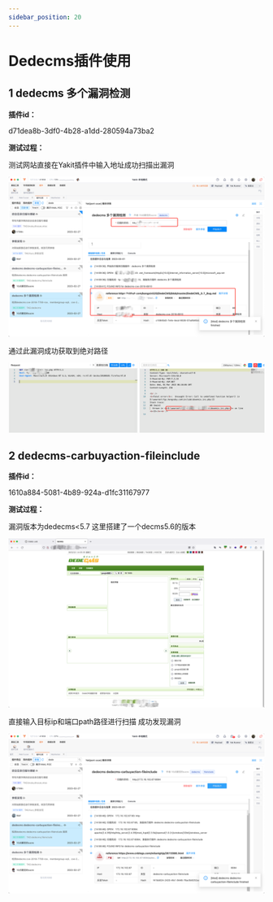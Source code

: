```yaml
---
sidebar_position: 20
---
```

# Dedecms插件使用

## 1 dedecms 多个漏洞检测

**插件id：**

d71dea8b-3df0-4b28-a1dd-280594a73ba2

**测试过程：**

测试网站直接在Yakit插件中输入地址成功扫描出漏洞

![](/img/products/yakit/Dedecms-1.png)

通过此漏洞成功获取到绝对路径

![](/img/products/yakit/Dedecms-2.png)

## 2 dedecms-carbuyaction-fileinclude 

**插件id：**

1610a884-5081-4b89-924a-d1fc31167977

**测试过程：**

漏洞版本为dedecms<5.7
这里搭建了一个decms5.6的版本

![](/img/products/yakit/Dedecms-3.png)

直接输入目标ip和端口path路径进行扫描
成功发现漏洞

![](/img/products/yakit/Dedecms-4.png)
